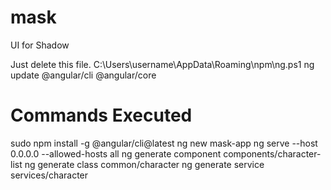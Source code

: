 # mask
UI for Shadow

Just delete this file. C:\Users\username\AppData\Roaming\npm\ng.ps1
ng update @angular/cli @angular/core


# Commands Executed
sudo npm install -g @angular/cli@latest
ng new mask-app
ng serve --host 0.0.0.0 --allowed-hosts all
ng generate component components/character-list
ng generate class common/character
ng generate service services/character
